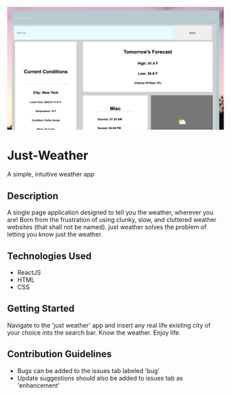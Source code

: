 ![screen shot of app](Assets/Photos/product1.png)

# Just-Weather

A simple, intuitive weather app

## Description

A single page application designed to tell you the weather, wherever you are! Born from the frustration of using clunky, slow, and cluttered weather websites (that shall not be named). just weather solves the problem of letting you know just the weather.

## Technologies Used

- ReactJS
- HTML
- CSS

## Getting Started

Navigate to the 'just weather' app and insert any real life existing city of your choice into the search bar. Know the weather. Enjoy life.

## Contribution Guidelines

- Bugs can be added to the issues tab labeled 'bug'
- Update suggestions should also be added to issues tab as 'enhancement'